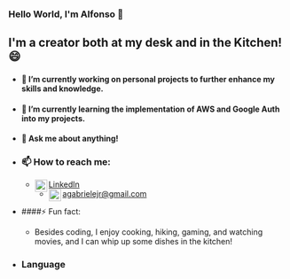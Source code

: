 ### Hello World, I'm Alfonso 👋

## I'm a creator both at my desk and in the Kitchen! 😄

<!--
**agabriele73/agabriele73** is a ✨ _special_ ✨ repository because its `README.md` (this file) appears on your GitHub profile.

Here are some ideas to get you started:

- 🔭 I’m currently working on ...
- 🌱 I’m currently learning ...
- 👯 I’m looking to collaborate on ...
- 🤔 I’m looking for help with ...
- 💬 Ask me about ...
- 📫 How to reach me: ...
- 😄 Pronouns: ...
- ⚡ Fun fact: ...
-->

- #### 🔭 I’m currently working on personal projects to further enhance my skills and knowledge.
  
- #### 🌱 I’m currently learning the implementation of AWS and Google Auth into my projects.
  
- #### 💬 Ask me about anything!

  
- ### 📫 How to reach me:
  - <img align="left" alt=" agabriele | Linkedin" width="22px" src="https://i.imgur.com/LrEPB4j.png"/>[LinkedIn]
  - <img align="left" alt="agabriele | Gmail" width="22px" src="https://i.imgur.com/NemZud9.png"/> agabrielejr@gmail.com

 
- ####⚡ Fun fact:
  - Besides coding, I enjoy cooking, hiking, gaming, and watching movies, and I can whip up some dishes in the kitchen!

- ### Language
 











[LinkedIn]: https://www.linkedin.com/in/alfonsogswe

